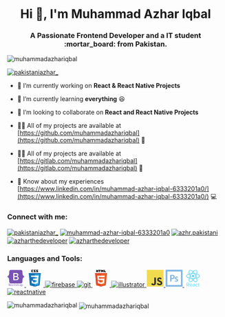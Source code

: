 <h1 align="center">Hi 👋, I'm Muhammad Azhar Iqbal</h1>
<h3 align="center">A Passionate Frontend Developer and a IT student :mortar_board: from Pakistan.</h3>

<p align="left"> <img src="https://komarev.com/ghpvc/?username=muhammadazhariqbal&label=Profile%20views&color=0e75b6&style=flat" alt="muhammadazhariqbal" /> </p>

<p align="left"> <a href="https://twitter.com/pakistaniazhar_" target="blank"><img src="https://img.shields.io/twitter/follow/pakistaniazhar_?logo=twitter&style=for-the-badge" alt="pakistaniazhar_" /></a> </p>

- 🔭 I’m currently working on **React & React Native Projects**

- 🌱 I’m currently learning **everything** :laughing: 

- 👯 I’m looking to collaborate on **React and React Native Projects** 

- 👨‍💻 All of my projects are available at [https://github.com/muhammadazhariqbal](https://github.com/muhammadazhariqbal) :star2:
- 👨‍💻 All of my projects are available at [https://gitlab.com/muhammadazhariqbal](https://gitlab.com/muhammadazhariqbal) :star2:

<!-- - 📫 How to reach me **muhammad1azhar2@gmail.com** :smiley: -->

- 📄 Know about my experiences [https://www.linkedin.com/in/muhammad-azhar-iqbal-6333201a0/](https://www.linkedin.com/in/muhammad-azhar-iqbal-6333201a0/) :computer:

<h3 align="left">Connect with me:</h3>
<p align="left">
<a href="https://twitter.com/pakistaniazhar_" target="blank"><img align="center" src="https://cdn.jsdelivr.net/npm/simple-icons@3.0.1/icons/twitter.svg" alt="pakistaniazhar_" height="30" width="40" /></a>
<a href="https://linkedin.com/in/muhammad-azhar-iqbal-6333201a0" target="blank"><img align="center" src="https://cdn.jsdelivr.net/npm/simple-icons@3.0.1/icons/linkedin.svg" alt="muhammad-azhar-iqbal-6333201a0" height="30" width="40" /></a>
<a href="https://fb.com/azhr.pakistani" target="blank"><img align="center" src="https://cdn.jsdelivr.net/npm/simple-icons@3.0.1/icons/facebook.svg" alt="azhr.pakistani" height="30" width="40" /></a>
<a href="https://instagram.com/azharthedeveloper" target="blank"><img align="center" src="https://cdn.jsdelivr.net/npm/simple-icons@3.0.1/icons/instagram.svg" alt="azharthedeveloper" height="30" width="40" /></a>
<a href="https://www.youtube.com/channel/UCvfgceFYwO7M5M3l_E1Z3QQ" target="blank"><img align="center" src="https://cdn.jsdelivr.net/npm/simple-icons@3.0.1/icons/youtube.svg" alt="azharthedeveloper" height="30" width="40" /></a>
</p>

<h3 align="left">Languages and Tools:</h3>
<p align="left"> <a href="https://getbootstrap.com" target="_blank"> <img src="https://raw.githubusercontent.com/devicons/devicon/master/icons/bootstrap/bootstrap-plain-wordmark.svg" alt="bootstrap" width="40" height="40"/> </a> <a href="https://www.w3schools.com/css/" target="_blank"> <img src="https://raw.githubusercontent.com/devicons/devicon/master/icons/css3/css3-original-wordmark.svg" alt="css3" width="40" height="40"/> </a> <a href="https://firebase.google.com/" target="_blank"> <img src="https://www.vectorlogo.zone/logos/firebase/firebase-icon.svg" alt="firebase" width="40" height="40"/> </a> <a href="https://git-scm.com/" target="_blank"> <img src="https://www.vectorlogo.zone/logos/git-scm/git-scm-icon.svg" alt="git" width="40" height="40"/> </a> <a href="https://www.w3.org/html/" target="_blank"> <img src="https://raw.githubusercontent.com/devicons/devicon/master/icons/html5/html5-original-wordmark.svg" alt="html5" width="40" height="40"/> </a> <a href="https://www.adobe.com/in/products/illustrator.html" target="_blank"> <img src="https://www.vectorlogo.zone/logos/adobe_illustrator/adobe_illustrator-icon.svg" alt="illustrator" width="40" height="40"/> </a> <a href="https://developer.mozilla.org/en-US/docs/Web/JavaScript" target="_blank"> <img src="https://raw.githubusercontent.com/devicons/devicon/master/icons/javascript/javascript-original.svg" alt="javascript" width="40" height="40"/> </a> <a href="https://www.photoshop.com/en" target="_blank"> <img src="https://raw.githubusercontent.com/devicons/devicon/master/icons/photoshop/photoshop-line.svg" alt="photoshop" width="40" height="40"/> </a> <a href="https://reactjs.org/" target="_blank"> <img src="https://raw.githubusercontent.com/devicons/devicon/master/icons/react/react-original-wordmark.svg" alt="react" width="40" height="40"/> </a> <a href="https://reactnative.dev/" target="_blank"> <img src="https://reactnative.dev/img/header_logo.svg" alt="reactnative" width="40" height="40"/> </a> </p>

<p><img align="left" src="https://github-readme-stats.vercel.app/api/top-langs?username=muhammadazhariqbal&show_icons=true&locale=en&layout=compact" alt="muhammadazhariqbal" /></p>

<p>&nbsp;<img align="center" src="https://github-readme-stats.vercel.app/api?username=muhammadazhariqbal&show_icons=true&locale=en" alt="muhammadazhariqbal" /></p>
